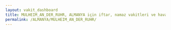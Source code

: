 ```yaml
---
layout: vakit_dashboard
title: MULHEIM_AN_DER_RUHR, ALMANYA için iftar, namaz vakitleri ve hava durumu - ilçe/eyalet seç
permalink: /ALMANYA/MULHEIM_AN_DER_RUHR/
---
```


<script type="text/javascript">
  var GLOBAL_COUNTRY = 'ALMANYA';
  var GLOBAL_CITY = 'MULHEIM_AN_DER_RUHR';
  var GLOBAL_STATE = '';
  var lat = 72;
  var lon = 21;
</script>
